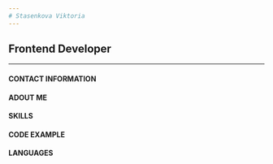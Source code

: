 ```yaml
---
# Stasenkova Viktoria
---
```

##  Frontend Developer
---
#### CONTACT INFORMATION
#### ADOUT ME
#### SKILLS
#### CODE EXAMPLE
#### LANGUAGES
